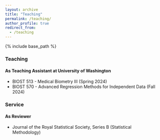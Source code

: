 ```yaml
---
layout: archive
title: "Teaching"
permalink: /teaching/
author_profile: true
redirect_from:
  - /teaching
---
```


{% include base_path %}

### Teaching
#### As Teaching Assistant at University of Washington
* BIOST 513 - Medical Biometry III (Spring 2024)
* BIOST 570 - Advanced Regression Methods for Independent Data (Fall 2024)

### Service
#### As Reviewer
* Journal of the Royal Statistical Society, Series B (Statistical Methodology)
